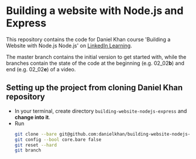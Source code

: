 # Building a website with Node.js and Express

This repository contains the code for Daniel Khan course 'Building a Website with Node.js Node.js' on [LinkedIn Learning](https://www.linkedin.com/learning/building-a-website-with-node-js-and-express-js-3).

The master branch contains the initial version to get started with, while the branches contain the state of the code at the beginning (e.g. 02_02**b**) and end (e.g. 02_02**e**) of a video.

## Setting up the project from cloning Daniel Khan repository

* In your terminal, create directory `building-website-nodejs-express` and **change into it**.
* Run 
  ```bash
  git clone --bare git@github.com:danielkhan/building-website-nodejs-express.git .git
  git config --bool core.bare false
  git reset --hard
  git branch
  ```
  
